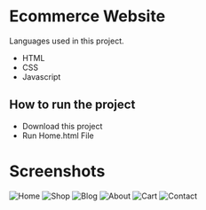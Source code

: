 # Ecommerce Website
Languages used in this project.
- HTML
- CSS 
- Javascript

## How to run the project
- Download this project 
- Run Home.html File

# Screenshots
![Home](https://user-images.githubusercontent.com/105864157/184516502-627abc42-3248-4401-aed5-b59355cce431.JPG)
![Shop](https://user-images.githubusercontent.com/105864157/184516505-1ed7614e-0e89-4c3b-abba-0fce3ed6d518.JPG)
![Blog](https://user-images.githubusercontent.com/105864157/184516507-f2f19fa2-c09f-44a3-b58b-4d02f5dce1a3.JPG)
![About](https://user-images.githubusercontent.com/105864157/184516508-931efc31-71ae-4c51-b3c3-357318004690.JPG)
![Cart](https://user-images.githubusercontent.com/105864157/184516509-6e962383-260e-4994-835a-899ea63ae0ea.JPG)
![Contact](https://user-images.githubusercontent.com/105864157/184516511-5c3d5201-eb7b-4062-9a76-1e248a37bfab.JPG)
